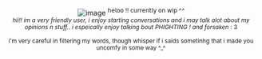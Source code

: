 <div align="center">
  
![image](https://github.com/user-attachments/assets/869bffa7-d687-4391-98e3-dd407015ad68)
<sup>𝗁𝖾𝗅𝗈𝗈 !! 𝖼𝗎𝗋𝗋𝖾𝗇𝗍𝗅𝗒 𝗈𝗇 𝗐𝗂𝗉 ^_^<br>
hii!! im a very friendly user, i enjoy starting conversations and i may talk alot about my opinions n stuff.. i espeically enjoy talking bout   PHIGHTING ! and forsaken_ : 3 
<br><br>
i'm very careful in filtering my words, though whisper if i saids sometinhg that i made you uncomfy in some way ^_^
